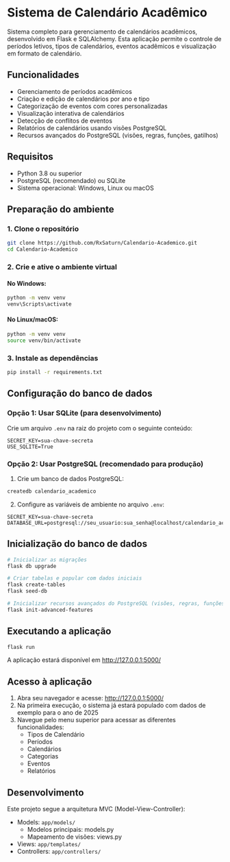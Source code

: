 # Sistema de Calendário Acadêmico

Sistema completo para gerenciamento de calendários acadêmicos, desenvolvido em Flask e SQLAlchemy. Esta aplicação permite o controle de períodos letivos, tipos de calendários, eventos acadêmicos e visualização em formato de calendário.

## Funcionalidades

- Gerenciamento de períodos acadêmicos
- Criação e edição de calendários por ano e tipo
- Categorização de eventos com cores personalizadas
- Visualização interativa de calendários
- Detecção de conflitos de eventos
- Relatórios de calendários usando visões PostgreSQL
- Recursos avançados do PostgreSQL (visões, regras, funções, gatilhos)

## Requisitos

- Python 3.8 ou superior
- PostgreSQL (recomendado) ou SQLite
- Sistema operacional: Windows, Linux ou macOS

## Preparação do ambiente

### 1. Clone o repositório

```bash
git clone https://github.com/RxSaturn/Calendario-Academico.git
cd Calendario-Academico
```

### 2. Crie e ative o ambiente virtual

#### No Windows:
```bash
python -m venv venv
venv\Scripts\activate
```

#### No Linux/macOS:
```bash
python -m venv venv
source venv/bin/activate
```

### 3. Instale as dependências

```bash
pip install -r requirements.txt
```

## Configuração do banco de dados

### Opção 1: Usar SQLite (para desenvolvimento)

Crie um arquivo `.env` na raiz do projeto com o seguinte conteúdo:

```
SECRET_KEY=sua-chave-secreta
USE_SQLITE=True
```

### Opção 2: Usar PostgreSQL (recomendado para produção)

1. Crie um banco de dados PostgreSQL:
```bash
createdb calendario_academico
```

2. Configure as variáveis de ambiente no arquivo `.env`:
```
SECRET_KEY=sua-chave-secreta
DATABASE_URL=postgresql://seu_usuario:sua_senha@localhost/calendario_academico
```

## Inicialização do banco de dados

```bash
# Inicializar as migrações
flask db upgrade

# Criar tabelas e popular com dados iniciais
flask create-tables
flask seed-db

# Inicializar recursos avançados do PostgreSQL (visões, regras, funções, gatilhos)
flask init-advanced-features
```

## Executando a aplicação

```bash
flask run
```

A aplicação estará disponível em http://127.0.0.1:5000/

## Acesso à aplicação

1. Abra seu navegador e acesse: http://127.0.0.1:5000/
2. Na primeira execução, o sistema já estará populado com dados de exemplo para o ano de 2025
3. Navegue pelo menu superior para acessar as diferentes funcionalidades:
   - Tipos de Calendário
   - Períodos
   - Calendários
   - Categorias
   - Eventos
   - Relatórios

## Desenvolvimento

Este projeto segue a arquitetura MVC (Model-View-Controller):

- Models: `app/models/`
  - Modelos principais: models.py
  - Mapeamento de visões: views.py
- Views: `app/templates/`
- Controllers: `app/controllers/`
